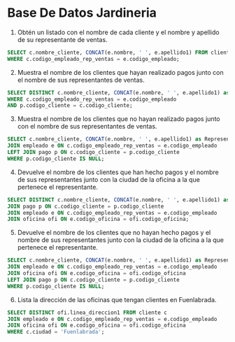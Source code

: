 # Base De Datos Jardineria

1. Obtén un listado con el nombre de cada cliente y el nombre y apellido de su representante de ventas.

```sql
SELECT c.nombre_cliente, CONCAT(e.nombre, ' ', e.apellido1) FROM cliente c, empleado e
WHERE c.codigo_empleado_rep_ventas = e.codigo_empleado;
```
2. Muestra el nombre de los clientes que hayan realizado pagos junto con el nombre de sus representantes de ventas.

```sql
SELECT DISTINCT c.nombre_cliente, CONCAT(e.nombre, ' ', e.apellido1) as Representante FROM cliente c, empleado e, pago p
WHERE c.codigo_empleado_rep_ventas = e.codigo_empleado
AND p.codigo_cliente = c.codigo_cliente;
```

3. Muestra el nombre de los clientes que no hayan realizado pagos junto con el nombre de sus representantes de ventas.

```sql
SELECT c.nombre_cliente, CONCAT(e.nombre, ' ', e.apellido1) as Representante FROM cliente c
JOIN empleado e ON c.codigo_empleado_rep_ventas = e.codigo_empleado
LEFT JOIN pago p ON c.codigo_cliente = p.codigo_cliente
WHERE p.codigo_cliente IS NULL;
```

4. Devuelve el nombre de los clientes que han hecho pagos y el nombre de sus representantes junto con la ciudad de la oficina a la que pertenece el representante.

```sql
SELECT DISTINCT c.nombre_cliente, CONCAT(e.nombre, ' ', e.apellido1) as Representante, ofi.ciudad FROM cliente c
JOIN pago p ON c.codigo_cliente = p.codigo_cliente
JOIN empleado e ON c.codigo_empleado_rep_ventas = e.codigo_empleado
JOIN oficina ofi ON e.codigo_oficina = ofi.codigo_oficina;
```

5. Devuelve el nombre de los clientes que no hayan hecho pagos y el nombre de sus representantes junto con la ciudad de la oficina a la que pertenece el representante.

```sql
SELECT c.nombre_cliente, CONCAT(e.nombre, ' ', e.apellido1) as Representante, ofi.ciudad FROM cliente c
JOIN empleado e ON c.codigo_empleado_rep_ventas = e.codigo_empleado
JOIN oficina ofi ON e.codigo_oficina = ofi.codigo_oficina
LEFT JOIN pago p ON c.codigo_cliente = p.codigo_cliente
WHERE p.codigo_cliente IS NULL;
```

6. Lista la dirección de las oficinas que tengan clientes en Fuenlabrada.
   
```sql
SELECT DISTINCT ofi.linea_direccion1 FROM cliente c
JOIN empleado e ON c.codigo_empleado_rep_ventas = e.codigo_empleado
JOIN oficina ofi ON e.codigo_oficina = ofi.codigo_oficina
WHERE c.ciudad = 'Fuenlabrada';
```




